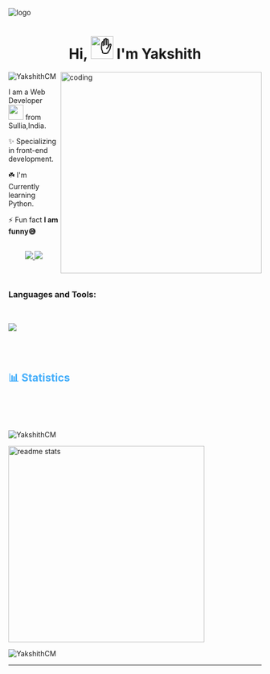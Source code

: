 ![logo](https://github.com/Ashutosh-PMishra/Ashutosh-PMishra/blob/main/Github%20Banner.png)

<h1 align="center">Hi, <img src="https://camo.githubusercontent.com/e8e7b06ecf583bc040eb60e44eb5b8e0ecc5421320a92929ce21522dbc34c891/68747470733a2f2f6d656469612e67697068792e636f6d2f6d656469612f6876524a434c467a6361737252346961377a2f67697068792e676966" height="45" alt="✋"> I'm Yakshith</h1>

<img align="right" alt="coding" width="400" src="https://user-images.githubusercontent.com/55389276/140866485-8fb1c876-9a8f-4d6a-98dc-08c4981eaf70.gif">

<p align="left"> <img src="https://komarev.com/ghpvc/?username=YakshithCM&label=Profile%20views&color=0e75b6&style=flat" alt="YakshithCM" /> </p>
<div>
I am a Web Developer <img src="https://media.giphy.com/media/WUlplcMpOCEmTGBtBW/giphy.gif" width="30"> from Sullia,India.

 ✨ Specializing in front-end development.

 ☘️ I'm Currently learning Python.
 
 ⚡ Fun fact **I am funny😅**

</div>




<br>
<div align="center"> 
  <a href="mailto:yakshithgowda434@gmail.com">
    <img src="https://img.shields.io/badge/Gmail-333333?style=for-the-badge&logo=gmail&logoColor=red" />
  </a>
  <a href="www.linkedin.com/in/yakshith-c-m-294968229" target="_blank">
    <img src="https://img.shields.io/badge/LinkedIn-0077B5?style=for-the-badge&logo=linkedin&logoColor=white" target="_blank" />
  </a>
<!--   <a href="https://salesp07.github.io" target="_blank">
     <img src="https://img.shields.io/badge/Portfolio-FF5722?style=for-the-badge&logo=todoist&logoColor=white" target="_blank" /> <!-- sqlite, safari, google-chrome are other good icon options --> 
  </a>
</div>

<br>



<br>
<div>
<h3 align="left">Languages and Tools:</h3><br>
<p align="left"><img align="center" src="https://skillicons.dev/icons?i=c,java,python,mysql,html,css,bootstrap,github,vscode,git">
</p>
</div>
<br>

<br>
<div>
<h2 style="color: #44AEFB">📊 Statistics</h2>
<div  align="left" style="margin:15px;">
                              
</div>

<br>
<div align="left" style="margin-top:50px;">

<p><img align="" src="https://github-readme-stats.vercel.app/api/top-langs?username=YakshithCM&show_icons=true&locale=en&layout=compact&theme=react" alt="YakshithCM" /></p> 

 <img width=390 src="https://github-readme-stats-salesp07.vercel.app/api?username=YakshithCM&count_private=true&show_icons=true&theme=react&rank_icon=github&border_radius=10" alt="readme stats" />
  <br/>
<p><img align="" src="https://github-readme-streak-stats.herokuapp.com/?user=YakshithCM&theme=react" alt="YakshithCM" /></p>
 

  
</div>
</div>

-----


